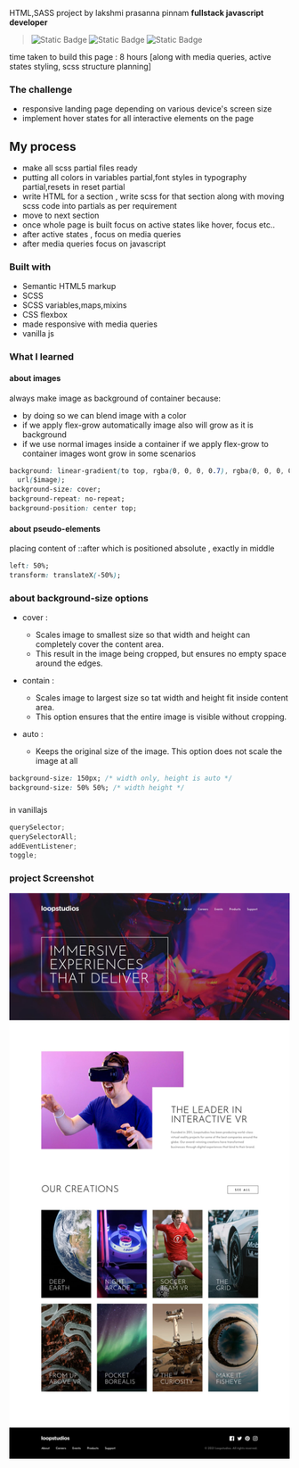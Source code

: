 HTML,SASS project by lakshmi prasanna pinnam **fullstack javascript developer**

> ![Static Badge](https://img.shields.io/badge/html-blue) ![Static Badge](https://img.shields.io/badge/sass-pink) ![Static Badge](https://img.shields.io/badge/javascript-yellow)

time taken to build this page : 8 hours [along with media queries, active states styling, scss structure planning]
 
 ### The challenge

- responsive landing page depending on various device's screen size
- implement hover states for all interactive elements on the page

## My process

- make all scss partial files ready
- putting all colors in variables partial,font styles in typography partial,resets in reset partial
- write HTML for a section , write scss for that section along with moving scss code into partials as per requirement
- move to next section
- once whole page is built focus on active states like hover, focus etc..
- after active states , focus on media queries
- after media queries focus on javascript

### Built with

- Semantic HTML5 markup
- SCSS
- SCSS variables,maps,mixins
- CSS flexbox
- made responsive with media queries
- vanilla js

### What I learned

#### about images

always make image as background of container because:

- by doing so we can blend image with a color
- if we apply flex-grow automatically image also will grow as it is background
- if we use normal images inside a container if we apply flex-grow to container images wont grow in some scenarios

```css
background: linear-gradient(to top, rgba(0, 0, 0, 0.7), rgba(0, 0, 0, 0)),
  url($image);
background-size: cover;
background-repeat: no-repeat;
background-position: center top;
```

#### about pseudo-elements

placing content of ::after which is positioned absolute , exactly in middle

```css
left: 50%;
transform: translateX(-50%);
```

### about background-size options

- cover :

  - Scales image to smallest size so that width and height can completely cover the content area.
  - This result in the image being cropped, but ensures no empty space around the edges.

- contain :
  - Scales image to largest size so tat width and height fit inside content area.
  - This option ensures that the entire image is visible without cropping.
- auto :
  - Keeps the original size of the image. This option does not scale the image at all

```css
background-size: 150px; /* width only, height is auto */
background-size: 50% 50%; /* width height */
```

###

in vanillajs

```js
querySelector;
querySelectorAll;
addEventListener;
toggle;
```

### project Screenshot

![image of landing page](./design/desktop-design.jpg)
